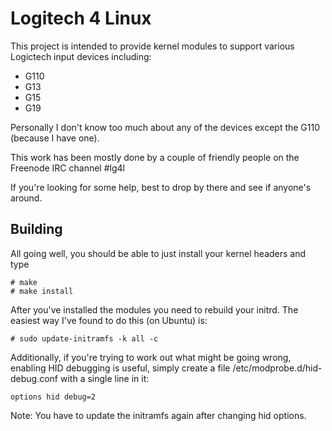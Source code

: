 Logitech 4 Linux
================

This project is intended to provide kernel modules to support various Logictech
input devices including:

* G110
* G13
* G15
* G19

Personally I don't know too much about any of the devices except the G110 (because I have one).

This work has been mostly done by a couple of friendly people on the Freenode IRC channel #lg4l

If you're looking for some help, best to drop by there and see if anyone's around.

Building
--------

All going well, you should be able to just install your kernel headers and type

    # make
    # make install

After you've installed the modules you need to rebuild your initrd. The easiest way I've found to do this (on Ubuntu) is:

    # sudo update-initramfs -k all -c

Additionally, if you're trying to work out what might be going wrong, enabling HID debugging is useful, simply create a file /etc/modprobe.d/hid-debug.conf with a single line in it:

    options hid debug=2

Note: You have to update the initramfs again after changing hid options.
